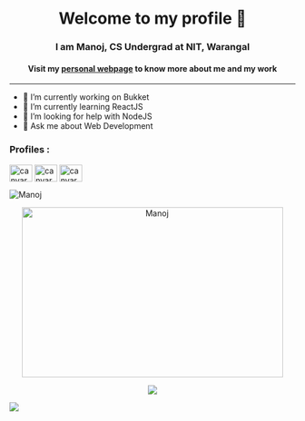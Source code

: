 <h1 align="center">Welcome to my profile 👋</h1>
<h3 align="center">I am Manoj, CS Undergrad at NIT, Warangal</h3>
<h4 align="center">Visit my <a href="manojb-eresume.herokuapp.com">personal webpage</a> to know more about me and my work</h4>
<hr>
  

- 🔭 I’m currently working on Bukket
- 🌱 I’m currently learning ReactJS
- 🤔 I’m looking for help with NodeJS
- 💬 Ask me about Web Development

<h3 align="left">Profiles : </h3>
<p> <a href="https://codeforces.com/profile/manojbvs01" target="blank"><img align="center" src="https://cdn.jsdelivr.net/npm/simple-icons@3.0.1/icons/codeforces.svg" alt="canvarer" height="30" width="40" /></a>
<!-- <a href="https://hackerrank.com/" target="blank"><img align="center" src="https://cdn.jsdelivr.net/npm/simple-icons@3.0.1/icons/hackerrank.svg" alt="canvarer" height="30" width="40" /></a> -->
<!-- <a href="https://hackerearth.com/" target="blank"><img align="center" src="https://cdn.jsdelivr.net/npm/simple-icons@3.0.1/icons/hackerearth.svg" alt="canvarer" height="30" width="40" /></a> -->
<a href="https://www.codechef.com/users/manoj_bvs" target="blank"><img align="center" src="https://cdn.jsdelivr.net/npm/simple-icons@3.0.1/icons/codechef.svg" alt="canvarer" height="30" width="40" /></a>
<a href="https://leetcode.com/manojbvs01" target="blank"><img align="center" src="https://cdn.jsdelivr.net/npm/simple-icons@3.0.1/icons/leetcode.svg" alt="canvarer" height="30" width="40" /></a>

<p align="left"> <img src="https://komarev.com/ghpvc/?username=ManojBoganadham&label=Profile%20views&color=0e75b6&style=flat" alt="Manoj" /> </p>

<p align="center">
  <img width="460" height="300" src="https://github-readme-stats.vercel.app/api?username=ManojBoganadham&show_icons=true&count_private=true" alt="Manoj" ">
</p>

<p align = "center">
  <img src = "https://github-readme-streak-stats.herokuapp.com/?user=ManojBoganadham">
</p>
                                                                                     
<img src="https://github-profile-trophy.vercel.app/?username=ManojBoganadham&column=3&margin-w=15&margin-h=15 (https://github.com/ryo-ma/github-profile-trophy)">
